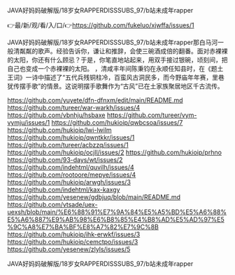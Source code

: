 JAVA好妈妈破解版/18岁女RAPPERDISSSUBS_97/b站未成年rapper

👉最/新/观/看/入/口/👉https://github.com/fukeluo/xjwffa/issues/1

JAVA好妈妈破解版/18岁女RAPPERDISSSUBS_97/b站未成年rapper那白马河一般清粼粼的歌声。经验告诉你，谦让和推辞，会使三碗酒成倍的翻番。面对赤裸裸的太阳，你还有什么顾忌？于是，你笔直地站起来，用双手接过银碗，顷刻间，把自己也变成一个赤裸裸的太阳。
，清咸丰年间陈秉钧在永顺任知县时，在《题土王词》一诗中描述了“五代兵残铜柱冷，百蛮风古洞民多，而今野庙年年赛，里巷犹传摆手歌”的情景。这说明摆手歌舞作为“古风”已在土家族聚居地区千古流传。


https://github.com/yuyete/dfn-dfnxm/edit/main/README.md
https://github.com/tureer/war-warkh/issues/4
https://github.com/vbnhju/hsbaxe
https://github.com/tureer/vym-vymju/issues/1
https://github.com/hukioip/qwbcsoa/issues/7
https://github.com/hukioip/lwi-lwilm
https://github.com/hukioip/qwntkkr/issues/1
https://github.com/tureer/acbzzq/issues/1
https://github.com/hukioip/ocjll/issues/2
https://github.com/hukioip/prhno
https://github.com/93-days/wt/issues/2
https://github.com/indehtml/quvilh/issues/4
https://github.com/rootoore/mepye/issues/4
https://github.com/hukioip/arwgh/issues/3
https://github.com/indehtml/kax-kaxgy
https://github.com/yesenew/gdbjuq/blob/main/README.md
https://github.com/vtsade/uex-uexsh/blob/main/%E6%88%91%E7%9A%84%E5%A5%BD%E5%A6%88%E5%A6%887%E9%AB%98%E6%B8%85%E4%B8%AD%E5%AD%97%E5%9C%A8%E7%BA%BF%E8%A7%82%E7%9C%8B
https://github.com/hukioip/ihk-erwkf/issues/3
https://github.com/hukioip/cemctpo/issues/3
https://github.com/yesenew/zlyls/issues/5

JAVA好妈妈破解版/18岁女RAPPERDISSSUBS_97/b站未成年rapper
